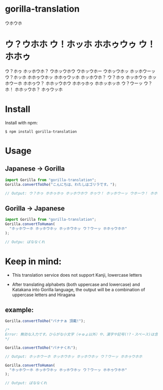 # gorilla-translation

ウホウホ

# ウ？ウホホ ウ！ホッホ ホホゥウゥ ウ！ホホゥ

ウ？ホゥ ホッホウホ？ ウホッウホウ ウホッウホー ウホッウホッ ホッホウーッ ウ？ホッホ ホホゥウホッ ホホゥウッホ ホッホウホ？ ウ？ホゥ ホッホウゥ ホッホウーホ ホホゥウ？ ホホッウホウ ホホゥホゥ ホホッホッホ ウ？ウーッ ウ？ホ！ ホホッウホ？ ホゥウッホ

# Install

Install with npm:

```terminal
$ npm install gorilla-translation
```

# Usage

## Japanese -> Gorilla

```javascript
import Gorilla from "gorilla-translation";
Gorilla.convertToUho("こんにちは、わたしはゴリラです。");

// Output: ウ？ホゥ ホホゥホゥ ホッホウホウ ホゥウ！ ホッホウーッ ウホーウ！ ホホゥウーッ ホゥウーッ ウ？ホ！ ホッホウーッ ウ？ホッホ ホホゥウホッ ホホゥウッホ ホゥホ！ ホゥウッホ ウホーウ？
```

## Gorilla -> Japanese

```javascript
import Gorilla from "gorilla-translation";
Gorilla.convertToHuman(
  "ホッホウーホ ホッホウホッ ホッホウホッ ウ？ウーッ ホホゥウホホ"
);

// Outpu: ばななくれ
```

# Keep in mind:

- This translation service does not support Kanji, lowercase letters

- After translating alphabets (both uppercase and lowercase) and Katakana into Gorilla language, the output will be a combination of uppercase letters and Hiragana

## example:

```javascript
Gorilla.convertToUho("バナナぁ 頂戴!");

/*
Error: 無効な入力です。ひらがな小文字（ゃゅょ以外）や、漢字や記号(!?・スペース)は含めないでください。
*/

Gorilla.convertToUho("バナナくれ");

// Output: ホッホウーホ ホッホウホッ ホッホウホッ ウ？ウーッ ホホゥウホホ

Gorilla.convertToHuman(
  "ホッホウーホ ホッホウホッ ホッホウホッ ウ？ウーッ ホホゥウホホ"
);

// Output: ばななくれ
```
